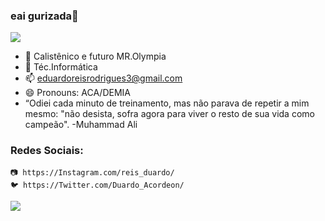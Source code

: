 ### eai gurizada👋
![](https://i.gifer.com/MP.gif)


 * 🔭 Calistênico e futuro MR.Olympia
 * 🌱 Téc.Informática
 * 📫 eduardoreisrodrigues3@gmail.com
 * 😄 Pronouns: ACA/DEMIA
 * “Odiei cada minuto de treinamento, mas não parava de repetir a mim mesmo: "não desista, sofra agora para viver o resto de sua vida como campeão". -Muhammad Ali
 
 ### Redes Sociais:
    📷 https://Instagram.com/reis_duardo/
    🐦 https://Twitter.com/Duardo_Acordeon/    

 
 ![](https://c.tenor.com/GB2kusUamFYAAAAC/guts-berserk-guts.gif)